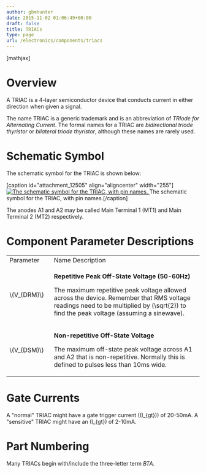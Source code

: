 ```yaml
---
author: gbmhunter
date: 2015-11-02 01:06:49+00:00
draft: false
title: TRIACs
type: page
url: /electronics/components/triacs
---
```


[mathjax]

# Overview

A TRIAC is a 4-layer semiconductor device that conducts current in either direction when given a signal.

The name TRIAC is a generic trademark and is an abbreviation of _TRIode for Alternating Current_. The formal names for a TRIAC are _bidirectional triode thyristor_ or _bilateral triode thyristor_, although these names are rarely used.

# Schematic Symbol

The schematic symbol for the TRIAC is shown below:

[caption id="attachment_12505" align="aligncenter" width="255"][![The schematic symbol for the TRIAC, with pin names.](http://blog.mbedded.ninja/wp-content/uploads/2015/11/triac-schematic-symbol-with-pin-names.png)
](http://blog.mbedded.ninja/wp-content/uploads/2015/11/triac-schematic-symbol-with-pin-names.png) The schematic symbol for the TRIAC, with pin names.[/caption]

The anodes A1 and A2 may be called Main Terminal 1 (MT1) and Main Terminal 2 (MT2) respectively.

# Component Parameter Descriptions

<table ><tbody ><tr >
<td style="width: 100px;" >Parameter
</td>
<td >Name  
Description
</td></tr><tr >
<td >\(V_{DRM}\)
</td>
<td >

**Repetitive Peak Off-State Voltage (50-60Hz)**

The maximum repetitive peak voltage allowed across the device. Remember that RMS voltage readings need to be multiplied by \(\sqrt{2}\) to find the peak voltage (assuming a sinewave).

</td></tr><tr >
<td >\(V_{DSM}\)
</td>
<td >

**Non-repetitive Off-State Voltage**

The maximum off-state peak voltage across A1 and A2 that is non-repetitive. Normally this is defined to pulses less than 10ms wide.

</td></tr></tbody></table>

# Gate Currents

A "normal" TRIAC might have a gate trigger current (\(I_{gt}\)) of 20-50mA. A "sensitive" TRIAC might have an \(I_{gt}\) of 2-10mA.

# Part Numbering

Many TRIACs begin with/include the three-letter term _BTA_.
